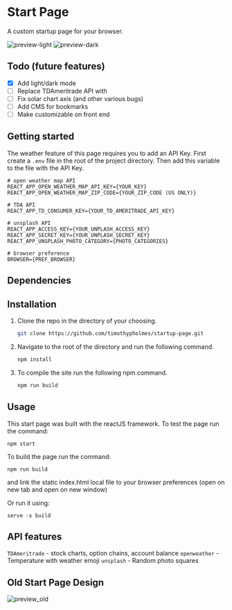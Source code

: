 # Start Page

A custom startup page for your browser. 

![preview-light](https://github.com/timothypholmes/startup-page/blob/master/preview-light.png) ![preview-dark](https://github.com/timothypholmes/startup-page/blob/master/preview-dark.png)

## Todo (future features)

- [x] Add light/dark mode
- [ ] Replace TDAmeritrade API with
- [ ] Fix solar chart axis (and other various bugs)
- [ ] Add CMS for bookmarks
- [ ] Make customizable on front end

## Getting started

The weather feature of this page requires you to add an API Key. First create a `.env` file
in the root of the project directory. Then add this variable to the file with the API Key. 

```
# open weather map API
REACT_APP_OPEN_WEATHER_MAP_API_KEY={YOUR_KEY}
REACT_APP_OPEN_WEATHER_MAP_ZIP_CODE={YOUR_ZIP_CODE (US ONLY)}

# TDA API
REACT_APP_TD_CONSUMER_KEY={YOUR_TD_AMERITRADE_API_KEY}

# unsplash API
REACT_APP_ACCESS_KEY={YOUR_UNPLASH_ACCESS_KEY}
REACT_APP_SECRET_KEY={YOUR_UNPLASH_SECRET_KEY}
REACT_APP_UNSPLASH_PHOTO_CATEGORY={PHOTO_CATEGORIES}

# browser preference 
BROWSER={PREF_BROWSER}
```

## Dependencies 

## Installation
1. Clone the repo in the directory of your choosing.
    ```sh
    git clone https://github.com/timothypholmes/startup-page.git
    ```
2. Navigate to the root of the directory and run the following command.
    ```sh
    npm install
    ```
3. To compile the site run the following npm command.
    ```sh
    npm run build
    ```

## Usage

This start page was built with the reactJS framework. To test the page run the command:

```
npm start
```

To build the page run the command:

```
npm run build
```

and link the static index.html local file to your browser preferences (open on new tab and 
open on new window)

Or run it using:

```
serve -s build
```

## API features

`TDAmeritrade` - stock charts, option chains, account balance
`openweather` - Temperature with weather emoji
`unsplash` - Random photo squares


## Old Start Page Design

![preview_old](https://github.com/timothypholmes/startup-page/blob/master/preview_old.png)